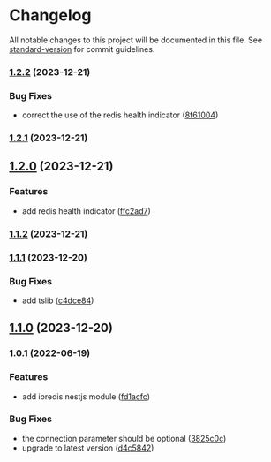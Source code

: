 # Changelog

All notable changes to this project will be documented in this file. See [standard-version](https://github.com/conventional-changelog/standard-version) for commit guidelines.

### [1.2.2](https://github.com/nest-modules/ioredis/compare/v1.2.1...v1.2.2) (2023-12-21)


### Bug Fixes

* correct the use of the redis health indicator ([8f61004](https://github.com/nest-modules/ioredis/commit/8f61004f2984f5ae2949b6664efcc004071fced7))

### [1.2.1](https://github.com/nest-modules/ioredis/compare/v1.2.0...v1.2.1) (2023-12-21)

## [1.2.0](https://github.com/nest-modules/ioredis/compare/v1.1.2...v1.2.0) (2023-12-21)


### Features

* add redis health indicator ([ffc2ad7](https://github.com/nest-modules/ioredis/commit/ffc2ad7c49cd1b68a519db9d3bf81c582e562b2d))

### [1.1.2](https://github.com/nest-modules/ioredis/compare/v1.1.1...v1.1.2) (2023-12-21)

### [1.1.1](https://github.com/nest-modules/ioredis/compare/v1.1.0...v1.1.1) (2023-12-20)


### Bug Fixes

* add tslib ([c4dce84](https://github.com/nest-modules/ioredis/commit/c4dce84e890ab030ea08c3bd191366f7b0c6f4f0))

## [1.1.0](https://github.com/nest-modules/ioredis/compare/v1.0.1...v1.1.0) (2023-12-20)

### 1.0.1 (2022-06-19)


### Features

* add ioredis nestjs module ([fd1acfc](https://github.com/nest-modules/ioredis/commit/fd1acfc22703a4908ed022a264d7eddf57ebb23d))


### Bug Fixes

* the connection parameter should be optional ([3825c0c](https://github.com/nest-modules/ioredis/commit/3825c0c11de5ce09c30dea7ce0c115552ea23e6f))
* upgrade to latest version ([d4c5842](https://github.com/nest-modules/ioredis/commit/d4c5842b0983de1a18a939028780b50df2236200))
